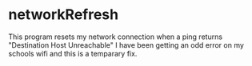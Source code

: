 # networkRefresh
This program resets my network connection when a ping returns "Destination Host Unreachable"
I have been getting an odd error on my schools wifi and this is a temparary fix.
